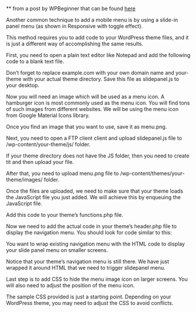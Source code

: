 ** from a post by WPBeginner that can be found <a href="https://www.wpbeginner.com/wp-themes/how-to-create-a-mobile-ready-responsive-wordpress-menu/" >here</a>

Another common technique to add a mobile menu is by using a slide-in panel menu (as shown in Responsive with toggle effect).

This method requires you to add code to your WordPress theme files, and it is just a different way of accomplishing the same results.

First, you need to open a plain text editor like Notepad and add the following code to a blank text file.

Don’t forget to replace example.com with your own domain name and your-theme with your actual theme directory. Save this file as slidepanel.js to your desktop.

Now you will need an image which will be used as a menu icon. A hamburger icon is most commonly used as the menu icon. You will find tons of such images from different websites. We will be using the menu icon from Google Material Icons library.

Once you find an image that you want to use, save it as menu.png.

Next, you need to open a FTP client client and upload slidepanel.js file to /wp-content/your-theme/js/ folder.

If your theme directory does not have the JS folder, then you need to create tit and then upload your file.

After that, you need to upload menu.png file to /wp-content/themes/your-theme/images/ folder.

Once the files are uploaded, we need to make sure that your theme loads the JavaScript file you just added. We will achieve this by enqueuing the JavaScript file.

Add this code to your theme’s functions.php file.

Now we need to add the actual code in your theme’s header.php file to display the navigation menu. You should look for code similar to this:

You want to wrap existing navigation menu with the HTML code to display your slide panel menu on smaller screens.

Notice that your theme’s navigation menu is still there. We have just wrapped it around HTML that we need to trigger slidepanel menu.

Last step is to add CSS to hide the menu image icon on larger screens. You will also need to adjust the position of the menu icon.

The sample CSS provided is just a starting point. Depending on your WordPress theme, you may need to adjust the CSS to avoid conflicts.